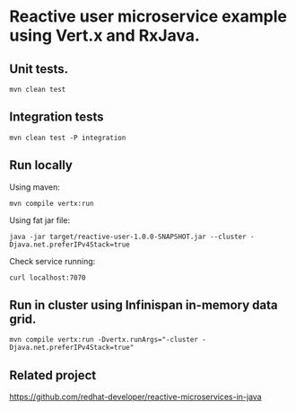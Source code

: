 # Reactive user microservice example using Vert.x and RxJava.


## Unit tests.

```
mvn clean test
```

## Integration tests

```
mvn clean test -P integration
```

## Run locally

Using maven:
```
mvn compile vertx:run
```
Using fat jar file:
```
java -jar target/reactive-user-1.0.0-SNAPSHOT.jar --cluster -Djava.net.preferIPv4Stack=true
```

Check service running:
```
curl localhost:7070
```

## Run in cluster using Infinispan in-memory data grid.

```
mvn compile vertx:run -Dvertx.runArgs="-cluster -Djava.net.preferIPv4Stack=true"
```

## Related project

https://github.com/redhat-developer/reactive-microservices-in-java
